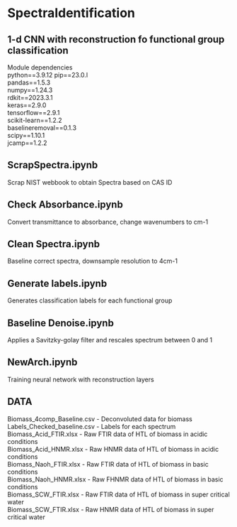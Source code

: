 # SpectraIdentification

## 1-d CNN with reconstruction fo functional group classification <br />
Module dependencies <br />
python==3.9.12
pip==23.0.l<br />
pandas==1.5.3<br />
numpy==1.24.3<br />
rdkit==2023.3.1<br />
keras==2.9.0<br />
tensorflow==2.9.1<br />
scikit-learn==1.2.2<br />
baselineremoval==0.1.3<br />
scipy==1.10.1<br />
jcamp==1.2.2<br />


## ScrapSpectra.ipynb <br />
Scrap NIST webbook to  obtain Spectra based on CAS ID <br />
## Check Absorbance.ipynb <br />
Convert transmittance to absorbance, change wavenumbers to cm-1 <br />
## Clean Spectra.ipynb <br />
Baseline correct spectra, downsample resolution to 4cm-1
## Generate labels.ipynb <br />
Generates classification labels for each functional group <br />
## Baseline Denoise.ipynb <br />
Applies a Savitzky-golay filter and rescales spectrum between 0 and 1 <br />
## NewArch.ipynb <br />
Training neural network with reconstruction layers

## DATA<br />
Biomass_4comp_Baseline.csv - Deconvoluted data for biomass <br />
Labels_Checked_baseline.csv - Labels for each spectrum <br />
Biomass_Acid_FTIR.xlsx - Raw FTIR data of HTL of biomass in acidic conditions <br />
Biomass_Acid_HNMR.xlsx - Raw HNMR data of HTL of biomass in acidic conditions <br />
Biomass_Naoh_FTIR.xlsx - Raw FTIR data of HTL of biomass in basic conditions <br />
Biomass_Naoh_HNMR.xlsx - Raw FHNMR data of HTL of biomass in basic conditions <br />
Biomass_SCW_FTIR.xlsx - Raw FTIR data of HTL of biomass in super critical water <br />
Biomass_SCW_FTIR.xlsx - Raw HNMR data of HTL of biomass in super critical water <br />
